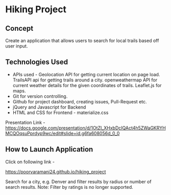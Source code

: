 # Hiking Project

## Concept
Create an application that allows users to search for local trails based off user input.

## Technologies Used

* APIs used - 
Geolocation API for getting current location on page load.
TrailsAPI api for getting trails around a city.
openweathermap API for current weather details for the given coordinates of trails.
Leaflet.js for maps.
* Git for version controlling.
* Github for project dashboard, creating issues, Pull-Request etc.
* jQuery and Javascript for Backend
* HTML and CSS for Frontend - materialize.css

Presentation Link -
https://docs.google.com/presentation/d/1OtZI_XHxbDcIQAct4h5ZWaGKRYHMCQOqsuPprdyp9wc/edit#slide=id.g6fa608056d_0_0

## How to Launch Application

Click on following link -

https://poorvaramani24.github.io/hiking_project

Search for a city, e.g. Denver and filter results by radius or number of search results.
Note: Filter by ratings is no longer supported.